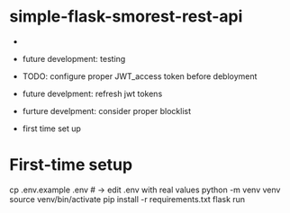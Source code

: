 # simple-flask-smorest-rest-api

- 
- future development: testing
- TODO: configure proper JWT_access token before debloyment
- future develpment: refresh jwt tokens
- furture develpment: consider proper blocklist

- first time set up
# First-time setup
cp .env.example .env      # → edit .env with real values
python -m venv venv
source venv/bin/activate
pip install -r requirements.txt
flask run
